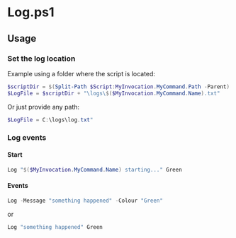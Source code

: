 # Log.ps1
## Usage
### Set the log location
Example using a folder where the script is located:
```PowerShell
$scriptDir = $(Split-Path $Script:MyInvocation.MyCommand.Path -Parent)
$LogFile = $scriptDir + "\logs\$($MyInvocation.MyCommand.Name).txt"
```
Or just provide any path:
```PowerShell
$LogFile = C:\logs\log.txt"
```
### Log events
#### Start
```PowerShell
Log "$($MyInvocation.MyCommand.Name) starting..." Green
```
#### Events
```PowerShell
Log -Message "something happened" -Colour "Green"
```
or
```PowerShell
Log "something happened" Green
```
